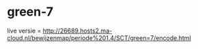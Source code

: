 # green-7

live versie = http://26689.hosts2.ma-cloud.nl/bewijzenmap/periode%201.4/SCT/green=7/encode.html
